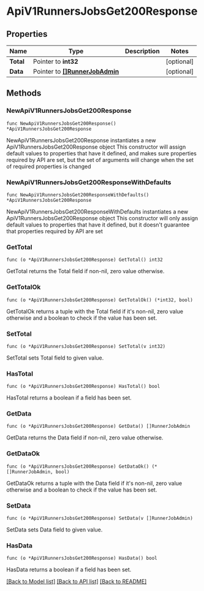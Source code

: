 # ApiV1RunnersJobsGet200Response

## Properties

Name | Type | Description | Notes
------------ | ------------- | ------------- | -------------
**Total** | Pointer to **int32** |  | [optional] 
**Data** | Pointer to [**[]RunnerJobAdmin**](RunnerJobAdmin.md) |  | [optional] 

## Methods

### NewApiV1RunnersJobsGet200Response

`func NewApiV1RunnersJobsGet200Response() *ApiV1RunnersJobsGet200Response`

NewApiV1RunnersJobsGet200Response instantiates a new ApiV1RunnersJobsGet200Response object
This constructor will assign default values to properties that have it defined,
and makes sure properties required by API are set, but the set of arguments
will change when the set of required properties is changed

### NewApiV1RunnersJobsGet200ResponseWithDefaults

`func NewApiV1RunnersJobsGet200ResponseWithDefaults() *ApiV1RunnersJobsGet200Response`

NewApiV1RunnersJobsGet200ResponseWithDefaults instantiates a new ApiV1RunnersJobsGet200Response object
This constructor will only assign default values to properties that have it defined,
but it doesn't guarantee that properties required by API are set

### GetTotal

`func (o *ApiV1RunnersJobsGet200Response) GetTotal() int32`

GetTotal returns the Total field if non-nil, zero value otherwise.

### GetTotalOk

`func (o *ApiV1RunnersJobsGet200Response) GetTotalOk() (*int32, bool)`

GetTotalOk returns a tuple with the Total field if it's non-nil, zero value otherwise
and a boolean to check if the value has been set.

### SetTotal

`func (o *ApiV1RunnersJobsGet200Response) SetTotal(v int32)`

SetTotal sets Total field to given value.

### HasTotal

`func (o *ApiV1RunnersJobsGet200Response) HasTotal() bool`

HasTotal returns a boolean if a field has been set.

### GetData

`func (o *ApiV1RunnersJobsGet200Response) GetData() []RunnerJobAdmin`

GetData returns the Data field if non-nil, zero value otherwise.

### GetDataOk

`func (o *ApiV1RunnersJobsGet200Response) GetDataOk() (*[]RunnerJobAdmin, bool)`

GetDataOk returns a tuple with the Data field if it's non-nil, zero value otherwise
and a boolean to check if the value has been set.

### SetData

`func (o *ApiV1RunnersJobsGet200Response) SetData(v []RunnerJobAdmin)`

SetData sets Data field to given value.

### HasData

`func (o *ApiV1RunnersJobsGet200Response) HasData() bool`

HasData returns a boolean if a field has been set.


[[Back to Model list]](../README.md#documentation-for-models) [[Back to API list]](../README.md#documentation-for-api-endpoints) [[Back to README]](../README.md)


